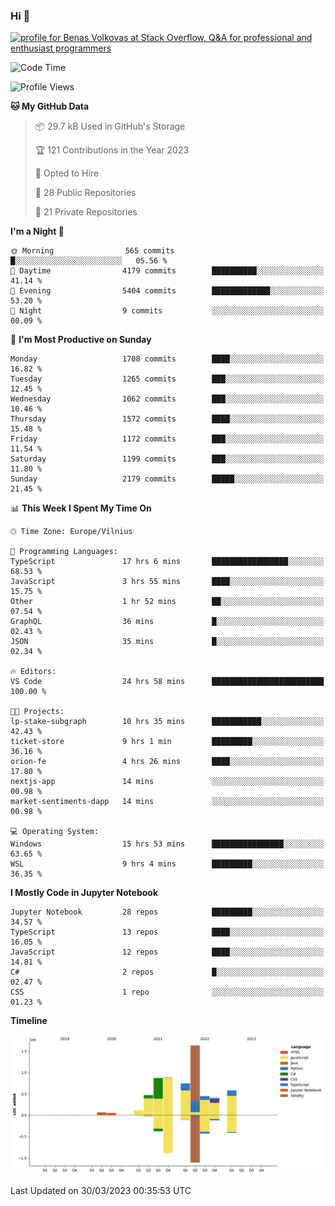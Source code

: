 ### Hi 👋
<a href="https://stackoverflow.com/users/14954249/benas-volkovas"><img src="https://stackoverflow.com/users/flair/14954249.png?theme=dark" width="208" height="58" alt="profile for Benas Volkovas at Stack Overflow, Q&amp;A for professional and enthusiast programmers" title="profile for Benas Volkovas at Stack Overflow, Q&amp;A for professional and enthusiast programmers"></a>

<!--START_SECTION:waka-->
![Code Time](http://img.shields.io/badge/Code%20Time-1%2C374%20hrs%2057%20mins-blue)

![Profile Views](http://img.shields.io/badge/Profile%20Views-0-blue)

**🐱 My GitHub Data** 

> 📦 29.7 kB Used in GitHub's Storage 
 > 
> 🏆 121 Contributions in the Year 2023
 > 
> 💼 Opted to Hire
 > 
> 📜 28 Public Repositories 
 > 
> 🔑 21 Private Repositories 
 > 
**I'm a Night 🦉** 

```text
🌞 Morning                565 commits         █░░░░░░░░░░░░░░░░░░░░░░░░   05.56 % 
🌆 Daytime                4179 commits        ██████████░░░░░░░░░░░░░░░   41.14 % 
🌃 Evening                5404 commits        █████████████░░░░░░░░░░░░   53.20 % 
🌙 Night                  9 commits           ░░░░░░░░░░░░░░░░░░░░░░░░░   00.09 % 
```
📅 **I'm Most Productive on Sunday** 

```text
Monday                   1708 commits        ████░░░░░░░░░░░░░░░░░░░░░   16.82 % 
Tuesday                  1265 commits        ███░░░░░░░░░░░░░░░░░░░░░░   12.45 % 
Wednesday                1062 commits        ███░░░░░░░░░░░░░░░░░░░░░░   10.46 % 
Thursday                 1572 commits        ████░░░░░░░░░░░░░░░░░░░░░   15.48 % 
Friday                   1172 commits        ███░░░░░░░░░░░░░░░░░░░░░░   11.54 % 
Saturday                 1199 commits        ███░░░░░░░░░░░░░░░░░░░░░░   11.80 % 
Sunday                   2179 commits        █████░░░░░░░░░░░░░░░░░░░░   21.45 % 
```


📊 **This Week I Spent My Time On** 

```text
🕑︎ Time Zone: Europe/Vilnius

💬 Programming Languages: 
TypeScript               17 hrs 6 mins       █████████████████░░░░░░░░   68.53 % 
JavaScript               3 hrs 55 mins       ████░░░░░░░░░░░░░░░░░░░░░   15.75 % 
Other                    1 hr 52 mins        ██░░░░░░░░░░░░░░░░░░░░░░░   07.54 % 
GraphQL                  36 mins             █░░░░░░░░░░░░░░░░░░░░░░░░   02.43 % 
JSON                     35 mins             █░░░░░░░░░░░░░░░░░░░░░░░░   02.34 % 

🔥 Editors: 
VS Code                  24 hrs 58 mins      █████████████████████████   100.00 % 

🐱‍💻 Projects: 
lp-stake-subgraph        10 hrs 35 mins      ███████████░░░░░░░░░░░░░░   42.43 % 
ticket-store             9 hrs 1 min         █████████░░░░░░░░░░░░░░░░   36.16 % 
orion-fe                 4 hrs 26 mins       ████░░░░░░░░░░░░░░░░░░░░░   17.80 % 
nextjs-app               14 mins             ░░░░░░░░░░░░░░░░░░░░░░░░░   00.98 % 
market-sentiments-dapp   14 mins             ░░░░░░░░░░░░░░░░░░░░░░░░░   00.98 % 

💻 Operating System: 
Windows                  15 hrs 53 mins      ████████████████░░░░░░░░░   63.65 % 
WSL                      9 hrs 4 mins        █████████░░░░░░░░░░░░░░░░   36.35 % 
```

**I Mostly Code in Jupyter Notebook** 

```text
Jupyter Notebook         28 repos            █████████░░░░░░░░░░░░░░░░   34.57 % 
TypeScript               13 repos            ████░░░░░░░░░░░░░░░░░░░░░   16.05 % 
JavaScript               12 repos            ████░░░░░░░░░░░░░░░░░░░░░   14.81 % 
C#                       2 repos             █░░░░░░░░░░░░░░░░░░░░░░░░   02.47 % 
CSS                      1 repo              ░░░░░░░░░░░░░░░░░░░░░░░░░   01.23 % 
```



**Timeline**

![Lines of Code chart](https://raw.githubusercontent.com/BenasVolkovas/BenasVolkovas/main/assets/bar_graph.png)


 Last Updated on 30/03/2023 00:35:53 UTC
<!--END_SECTION:waka-->
